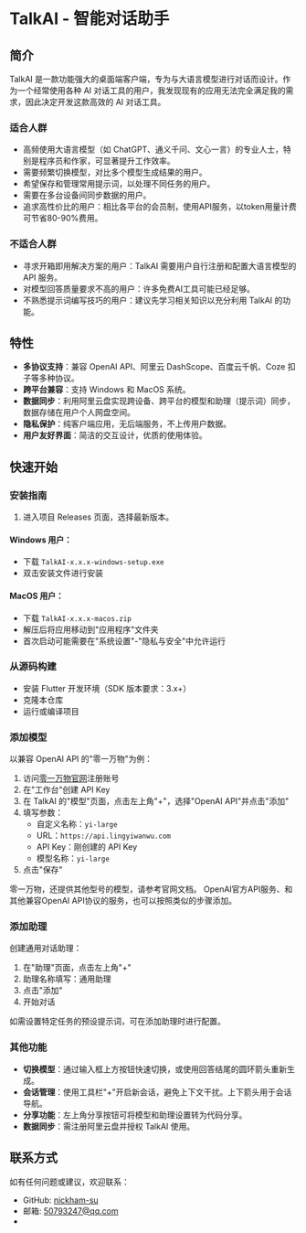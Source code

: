 # TalkAI - 智能对话助手

## 简介

TalkAI 是一款功能强大的桌面端客户端，专为与大语言模型进行对话而设计。作为一个经常使用各种 AI 对话工具的用户，我发现现有的应用无法完全满足我的需求，因此决定开发这款高效的 AI 对话工具。

### 适合人群

- 高频使用大语言模型（如 ChatGPT、通义千问、文心一言）的专业人士，特别是程序员和作家，可显著提升工作效率。
- 需要频繁切换模型，对比多个模型生成结果的用户。
- 希望保存和管理常用提示词，以处理不同任务的用户。
- 需要在多台设备间同步数据的用户。
- 追求高性价比的用户：相比各平台的会员制，使用API服务，以token用量计费可节省80-90%费用。

### 不适合人群

- 寻求开箱即用解决方案的用户：TalkAI 需要用户自行注册和配置大语言模型的 API 服务。
- 对模型回答质量要求不高的用户：许多免费AI工具可能已经足够。
- 不熟悉提示词编写技巧的用户：建议先学习相关知识以充分利用 TalkAI 的功能。

## 特性

- **多协议支持**：兼容 OpenAI API、阿里云 DashScope、百度云千帆、Coze 扣子等多种协议。
- **跨平台兼容**：支持 Windows 和 MacOS 系统。
- **数据同步**：利用阿里云盘实现跨设备、跨平台的模型和助理（提示词）同步，数据存储在用户个人网盘空间。
- **隐私保护**：纯客户端应用，无后端服务，不上传用户数据。
- **用户友好界面**：简洁的交互设计，优质的使用体验。

## 快速开始

### 安装指南

1. 进入项目 Releases 页面，选择最新版本。

#### Windows 用户：
- 下载 `TalkAI-x.x.x-windows-setup.exe`
- 双击安装文件进行安装

#### MacOS 用户：
- 下载 `TalkAI-x.x.x-macos.zip`
- 解压后将应用移动到"应用程序"文件夹
- 首次启动可能需要在"系统设置"-"隐私与安全"中允许运行

### 从源码构建

- 安装 Flutter 开发环境（SDK 版本要求：3.x+）
- 克隆本仓库
- 运行或编译项目

### 添加模型

以兼容 OpenAI API 的"零一万物"为例：

1. 访问[零一万物官网](https://platform.lingyiwanwu.com/)注册账号
2. 在"工作台"创建 API Key
3. 在 TalkAI 的"模型"页面，点击左上角"+"，选择"OpenAI API"并点击"添加"
4. 填写参数：
    - 自定义名称：`yi-large`
    - URL：`https://api.lingyiwanwu.com`
    - API Key：刚创建的 API Key
    - 模型名称：`yi-large`
5. 点击"保存"

零一万物，还提供其他型号的模型，请参考官网文档。
OpenAI官方API服务、和其他兼容OpenAI API协议的服务，也可以按照类似的步骤添加。

### 添加助理

创建通用对话助理：

1. 在"助理"页面，点击左上角"+"
2. 助理名称填写：通用助理
3. 点击"添加"
4. 开始对话

如需设置特定任务的预设提示词，可在添加助理时进行配置。

### 其他功能

- **切换模型**：通过输入框上方按钮快速切换，或使用回答结尾的圆环箭头重新生成。
- **会话管理**：使用工具栏"+"开启新会话，避免上下文干扰。上下箭头用于会话导航。
- **分享功能**：左上角分享按钮可将模型和助理设置转为代码分享。
- **数据同步**：需注册阿里云盘并授权 TalkAI 使用。

## 联系方式

如有任何问题或建议，欢迎联系：

- GitHub: [nickham-su](https://github.com/nickham-su)
- 邮箱: 50793247@qq.com
- 